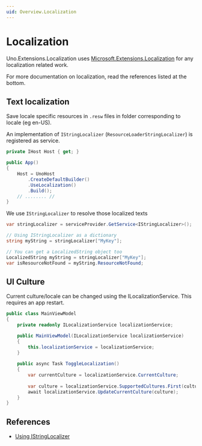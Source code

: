 ```yaml
---
uid: Overview.Localization
---
```

# Localization
Uno.Extensions.Localization uses [Microsoft.Extensions.Localization](https://www.nuget.org/packages/Microsoft.Extensions.Localization) for any localization related work.

For more documentation on localization, read the references listed at the bottom.

## Text localization

Save locale specific resources in `.resw` files in folder corresponding to locale (eg en-US).

An implementation of `IStringLocalizer` (`ResourceLoaderStringLocalizer`) is registered as service.

```csharp
private IHost Host { get; }

public App()
{
    Host = UnoHost
        .CreateDefaultBuilder()
        .UseLocalization()
        .Build();
    // ........ //
}
```

We use `IStringLocalizer` to resolve those localized texts

```csharp
var stringLocalizer = serviceProvider.GetService<IStringLocalizer>();

// Using IStringLocalizer as a dictionary
string myString = stringLocalizer["MyKey"];

// You can get a LocalizedString object too
LocalizedString myString = stringLocalizer["MyKey"];
var isResourceNotFound = myString.ResourceNotFound;
```

## UI Culture

Current culture/locale can be changed using the ILocalizationService. This requires an app restart. 


```csharp
public class MainViewModel
{
    private readonly ILocalizationService localizationService;

    public MainViewModel(ILocalizationService localizationService)
    {
        this.localizationService = localizationService;
    } 
    
    public async Task ToggleLocalization()
    {
        var currentCulture = localizationService.CurrentCulture;
        
        var culture = localizationService.SupportedCultures.First(culture => culture.Name != currentCulture.Name);
        await localizationService.UpdateCurrentCulture(culture);
    }
}
```

## References

- [Using IStringLocalizer](https://docs.microsoft.com/en-us/aspnet/core/fundamentals/localization?view=aspnetcore-3.1)